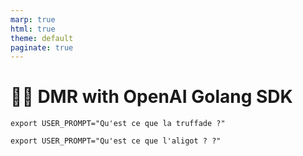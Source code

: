 ```yaml
---
marp: true
html: true
theme: default
paginate: true
---
```

<style>
.dodgerblue {
  color: dodgerblue;
}
</style>
# 🐳🤖 DMR with OpenAI Golang SDK

```
export USER_PROMPT="Qu'est ce que la truffade ?"

export USER_PROMPT="Qu'est ce que l'aligot ? ?"
```